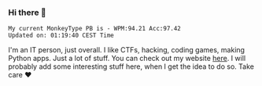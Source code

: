 ### Hi there 👋
<!-- PB START -->
```
My current MonkeyType PB is - WPM:94.21 Acc:97.42
Updated on: 01:19:40 CEST Time
```
<!-- PB END -->
I'm an IT person, just overall. I like CTFs, hacking, coding games, making Python apps. Just a lot of stuff.
You can check out my website [here](https://skill3472.github.io/).
I will probably add some interesting stuff here, when I get the idea to do so. Take care ❤️
